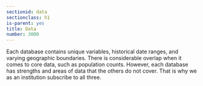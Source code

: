 ```yaml
---
sectionid: data 
sectionclass: h1
is-parent: yes
title: Data
number: 3000
---
```


Each database contains unique variables, historical date ranges, and varying geographic boundaries. There is considerable overlap when it comes to core data, such as population counts. However, each database has strengths and areas of data that the others do not cover. That is why we as an institution subscribe to all three.  

